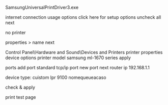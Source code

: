 SamsungUniversalPrintDriver3.exe

internet connection usage options
click here for setup options
uncheck all
next

no printer

properties > name
next

Control Panel\Hardware and Sound\Devices and Printers
printer properties
device options
printer model
samsung ml-1670 series
apply

ports
add port
standard tcp/ip port
new port
next 
router ip 192.168.1.1

device type: cuistom
lpr 9100 nomequeueacaso

check & apply

print test page